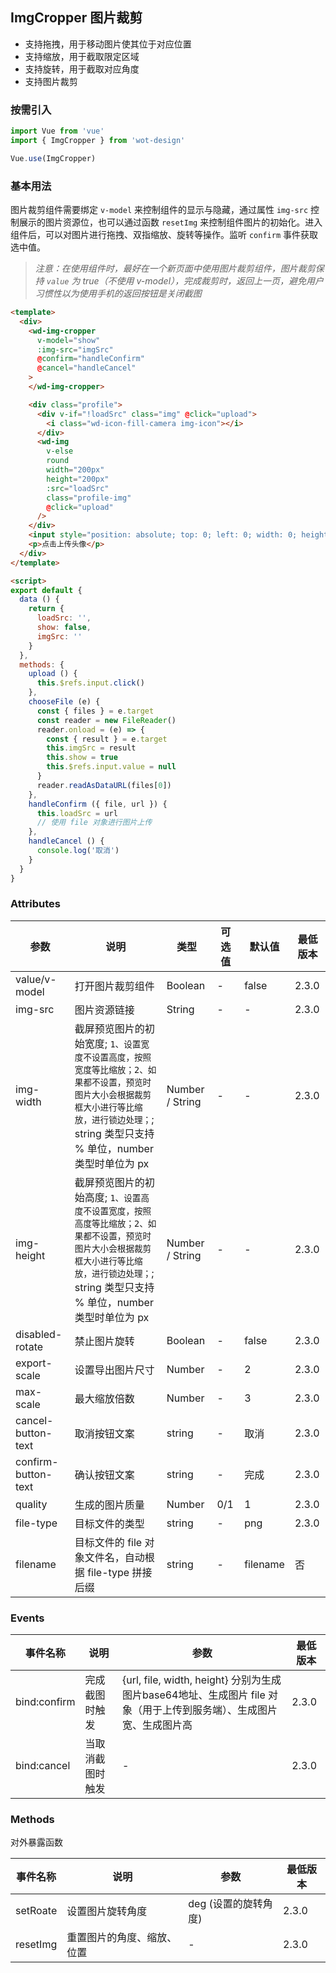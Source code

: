 ## ImgCropper 图片裁剪

- 支持拖拽，用于移动图片使其位于对应位置
- 支持缩放，用于截取限定区域
- 支持旋转，用于截取对应角度
- 支持图片裁剪

### 按需引入

```javascript
import Vue from 'vue'
import { ImgCropper } from 'wot-design'

Vue.use(ImgCropper)
```

### 基本用法

图片裁剪组件需要绑定 `v-model` 来控制组件的显示与隐藏，通过属性 `img-src` 控制展示的图片资源位，也可以通过函数 `resetImg` 来控制组件图片的初始化。进入组件后，可以对图片进行拖拽、双指缩放、旋转等操作。监听 `confirm` 事件获取选中值。

> *注意：在使用组件时，最好在一个新页面中使用图片裁剪组件，图片裁剪保持 `value` 为 true（不使用 v-model），完成裁剪时，返回上一页，避免用户习惯性以为使用手机的返回按钮是关闭截图*

```html
<template>
  <div>
    <wd-img-cropper
      v-model="show"
      :img-src="imgSrc"
      @confirm="handleConfirm"
      @cancel="handleCancel"
    >
    </wd-img-cropper>

    <div class="profile">
      <div v-if="!loadSrc" class="img" @click="upload">
        <i class="wd-icon-fill-camera img-icon"></i>
      </div>
      <wd-img
        v-else
        round
        width="200px"
        height="200px"
        :src="loadSrc"
        class="profile-img"
        @click="upload"
      />
    </div>
    <input style="position: absolute; top: 0; left: 0; width: 0; height: 0; opacity: 0;" type="file" ref="input" @change="chooseFile" />
    <p>点击上传头像</p>
  </div>
</template>

<script>
export default {
  data () {
    return {
      loadSrc: '',
      show: false,
      imgSrc: ''
    }
  },
  methods: {
    upload () {
      this.$refs.input.click()
    },
    chooseFile (e) {
      const { files } = e.target
      const reader = new FileReader()
      reader.onload = (e) => {
        const { result } = e.target
        this.imgSrc = result
        this.show = true
        this.$refs.input.value = null
      }
      reader.readAsDataURL(files[0])
    },
    handleConfirm ({ file, url }) {
      this.loadSrc = url
      // 使用 file 对象进行图片上传
    },
    handleCancel () {
      console.log('取消')
    }
  }
}
```

### Attributes

| 参数 | 说明 | 类型 | 可选值 | 默认值 | 最低版本 |
|-----|------|-----|-------|-------|---------|
| value/v-model | 打开图片裁剪组件 | Boolean | - | false | 2.3.0 |
| img-src | 图片资源链接 | String | - | - | 2.3.0 |
| img-width | 截屏预览图片的初始宽度; `1、设置宽度不设置高度，按照宽度等比缩放；2、如果都不设置，预览时图片大小会根据裁剪框大小进行等比缩放，进行锁边处理；`; string 类型只支持 % 单位，number 类型时单位为 px | Number / String | - | - | 2.3.0 |
| img-height | 截屏预览图片的初始高度; `1、设置高度不设置宽度，按照高度等比缩放；2、如果都不设置，预览时图片大小会根据裁剪框大小进行等比缩放，进行锁边处理；`; string 类型只支持 % 单位，number 类型时单位为 px | Number / String | - | - | 2.3.0 |
| disabled-rotate | 禁止图片旋转 | Boolean | - | false | 2.3.0 |
| export-scale | 设置导出图片尺寸 | Number | - | 2 | 2.3.0 |
| max-scale | 最大缩放倍数 | Number | - | 3 | 2.3.0 |
| cancel-button-text | 取消按钮文案 | string | - | 取消 | 2.3.0 |
| confirm-button-text | 确认按钮文案 | string | - | 完成 | 2.3.0 |
| quality | 生成的图片质量 | Number | 0/1 | 1 | 2.3.0 |
| file-type | 目标文件的类型 | string | - | png | 2.3.0 |
| filename | 目标文件的 file 对象文件名，自动根据 file-type 拼接后缀 | string | - | filename | 否 |

### Events

| 事件名称 | 说明 | 参数 | 最低版本 |
|---------|-----|-----|---------|
| bind:confirm | 完成截图时触发 | {url, file, width, height} 分别为生成图片base64地址、生成图片 file 对象（用于上传到服务端）、生成图片宽、生成图片高 | 2.3.0 |
| bind:cancel | 当取消截图时触发 | - | 2.3.0 |

### Methods

对外暴露函数

| 事件名称 | 说明 | 参数 | 最低版本 |
|---------|-----|-----|---------|
| setRoate | 设置图片旋转角度 | deg (设置的旋转角度) | 2.3.0 |
| resetImg | 重置图片的角度、缩放、位置 | - | 2.3.0 |
